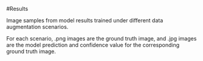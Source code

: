 #Results

Image samples from model results trained under different data augmentation scenarios.

For each scenario, .png images are the ground truth image, and .jpg images are the model prediction and confidence value for the corresponding ground truth image.

